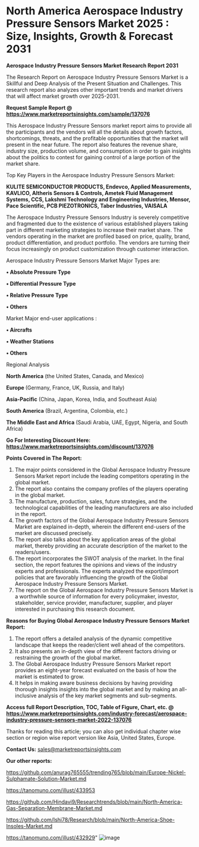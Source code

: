 # North America Aerospace Industry Pressure Sensors Market 2025 : Size, Insights, Growth & Forecast 2031

<strong>Aerospace Industry Pressure Sensors Market Research Report 2031</strong>

The Research Report on Aerospace Industry Pressure Sensors Market is a Skillful and Deep Analysis of the Present Situation and Challenges. This research report also analyzes other important trends and market drivers that will affect market growth over 2025-2031.

<strong>Request Sample Report @ <a href=https://www.marketreportsinsights.com/sample/137076>https://www.marketreportsinsights.com/sample/137076</a></strong>

This Aerospace Industry Pressure Sensors market report aims to provide all the participants and the vendors will all the details about growth factors, shortcomings, threats, and the profitable opportunities that the market will present in the near future. The report also features the revenue share, industry size, production volume, and consumption in order to gain insights about the politics to contest for gaining control of a large portion of the market share.

Top Key Players in the Aerospace Industry Pressure Sensors Market:

<strong>KULITE SEMICONDUCTOR PRODUCTS, Endevco, Applied Measurements, KAVLICO, Altheris Sensors & Controls, Ametek Fluid Management Systems, CCS, Lakshmi Technology and Engineering Industries, Mensor, Pace Scientific, PCB PIEZOTRONICS, Taber Industries, VAISALA</strong>

The Aerospace Industry Pressure Sensors Industry is severely competitive and fragmented due to the existence of various established players taking part in different marketing strategies to increase their market share. The vendors operating in the market are profiled based on price, quality, brand, product differentiation, and product portfolio. The vendors are turning their focus increasingly on product customization through customer interaction.

Aerospace Industry Pressure Sensors Market Major Types are:

<strong>• Absolute Pressure Type

• Differential Pressure Type

• Relative Pressure Type

• Others</strong>

Market Major end-user applications :

<strong>• Aircrafts

• Weather Stations

• Others</strong>

Regional Analysis

</u><strong><b>North America</b></strong> (the United States, Canada, and Mexico)

<strong><b>Europe </b></strong>(Germany, France, UK, Russia, and Italy)

<strong><b>Asia-Pacific</b></strong> (China, Japan, Korea, India, and Southeast Asia)

<strong><b>South America</b></strong> (Brazil, Argentina, Colombia, etc.)

<strong><b>The Middle East and Africa</b></strong> (Saudi Arabia, UAE, Egypt, Nigeria, and South Africa)

<strong>Go For Interesting Discount Here: <a href=https://www.marketreportsinsights.com/discount/137076>https://www.marketreportsinsights.com/discount/137076</a></strong>

<strong>Points Covered in The Report:</strong>
<ol>
  <li>The major points considered in the Global Aerospace Industry Pressure Sensors Market report include the leading competitors operating in the global market.</li>
  <li>The report also contains the company profiles of the players operating in the global market.</li>
  <li>The manufacture, production, sales, future strategies, and the technological capabilities of the leading manufacturers are also included in the report.</li>
  <li>The growth factors of the Global Aerospace Industry Pressure Sensors Market are explained in-depth, wherein the different end-users of the market are discussed precisely.</li>
  <li>The report also talks about the key application areas of the global market, thereby providing an accurate description of the market to the readers/users.</li>
  <li>The report incorporates the SWOT analysis of the market. In the final section, the report features the opinions and views of the industry experts and professionals. The experts analyzed the export/import policies that are favorably influencing the growth of the Global Aerospace Industry Pressure Sensors Market.</li>
  <li>The report on the Global Aerospace Industry Pressure Sensors Market is a worthwhile source of information for every policymaker, investor, stakeholder, service provider, manufacturer, supplier, and player interested in purchasing this research document.</li>
</ol>
<strong>Reasons for Buying Global Aerospace Industry Pressure Sensors Market Report:</strong>

<ol>
  <li>The report offers a detailed analysis of the dynamic competitive landscape that keeps the reader/client well ahead of the competitors.</li>
  <li>It also presents an in-depth view of the different factors driving or restraining the growth of the global market.</li>
  <li>The Global Aerospace Industry Pressure Sensors Market report provides an eight-year forecast evaluated on the basis of how the market is estimated to grow.</li>
  <li>It helps in making aware business decisions by having providing thorough insights insights into the global market and by making an all-inclusive analysis of the key market segments and sub-segments.</li>
</ol>
<strong>Access full Report Description, TOC, Table of Figure, Chart, etc. @ <a href=https://www.marketreportsinsights.com/industry-forecast/aerospace-industry-pressure-sensors-market-2022-137076>https://www.marketreportsinsights.com/industry-forecast/aerospace-industry-pressure-sensors-market-2022-137076</a></strong>


Thanks for reading this article; you can also get individual chapter wise section or region wise report version like Asia, United States, Europe.

<strong>Contact Us:</strong>
sales@marketreportsinsights.com

<strong>Our other reports:</strong>

<a href=https://github.com/anurag765555/trending765/blob/main/Europe-Nickel-Sulphamate-Solution-Market.md>https://github.com/anurag765555/trending765/blob/main/Europe-Nickel-Sulphamate-Solution-Market.md</a>

<a href=https://tanomuno.com/illust/433953>https://tanomuno.com/illust/433953</a>

<a href=https://github.com/Hindavi9/Researchtrends/blob/main/North-America-Gas-Separation-Membrane-Market.md>https://github.com/Hindavi9/Researchtrends/blob/main/North-America-Gas-Separation-Membrane-Market.md</a>

<a href=https://github.com/Ishi78/Research/blob/main/North-America-Shoe-Insoles-Market.md>https://github.com/Ishi78/Research/blob/main/North-America-Shoe-Insoles-Market.md</a>

<a href=https://tanomuno.com/illust/432929>https://tanomuno.com/illust/432929</a>"
![image](https://github.com/user-attachments/assets/fb0b3682-40bc-4b85-81d3-c810a0485198)
